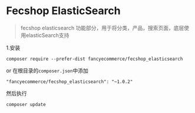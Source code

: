 Fecshop ElasticSearch
======================

> fecshop elasticsearch 功能部分，用于将分类，产品，搜索页面，底层使用elasticSearch支持

1.安装

```
composer require --prefer-dist fancyecommerce/fecshop_elasticsearch 
```

or 在根目录的`composer.json`中添加

```
"fancyecommerce/fecshop_elasticsearch": "~1.0.2"

```

然后执行

```
composer update
```

